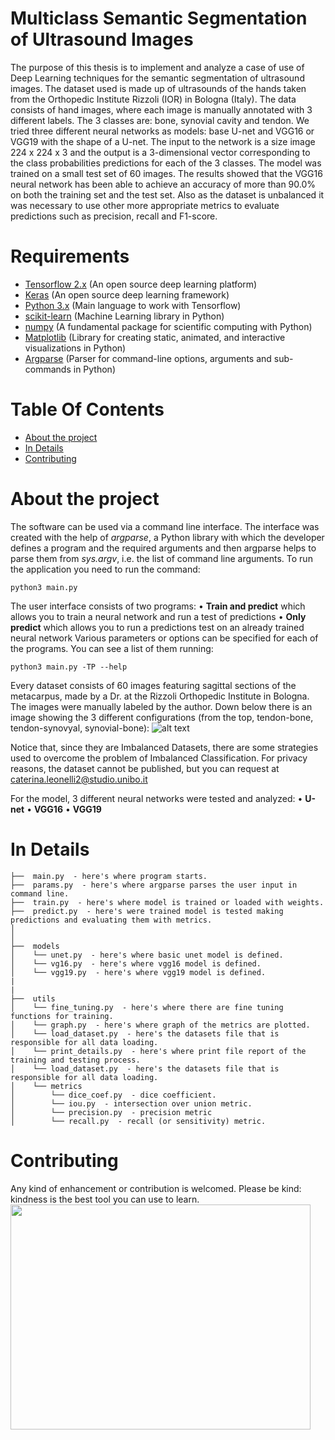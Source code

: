 # Multiclass Semantic Segmentation of Ultrasound Images
The purpose of this thesis is to implement and analyze a case of use of Deep Learning techniques for the semantic segmentation of ultrasound images. 
The dataset used is made up of ultrasounds of the hands taken from the Orthopedic Institute Rizzoli (IOR) in Bologna (Italy). 
The data consists of hand images, where each image is manually annotated with 3 different labels. The 3 classes are: bone, synovial cavity and tendon.
We tried three different neural networks as models: base U-net and VGG16 or VGG19 with the shape of a U-net. 
The input to the network is a size image 224 x 224 x 3 and the output is a 3-dimensional vector corresponding to the class probabilities predictions for each of the 3 classes. 
The model was trained on a small test set of 60 images. 
The results showed that the VGG16 neural network has been able to achieve an accuracy of more than 90.0% on both the training set and the test set. 
Also as the dataset is unbalanced it was necessary to use other more appropriate metrics to evaluate predictions such as precision, recall and F1-score.


# Requirements
- [Tensorflow 2.x](https://www.tensorflow.org/) (An open source deep learning platform)
- [Keras](https://keras.io/) (An open source deep learning framework)
- [Python 3.x](https://www.python.org/) (Main language to work with Tensorflow) 
- [scikit-learn](https://scikit-learn.org/stable/) (Machine Learning library in Python)
- [numpy](https://numpy.org/) (A fundamental package for scientific computing with Python)
- [Matplotlib](https://matplotlib.org/) (Library for creating static, animated, and interactive visualizations in Python)
- [Argparse](https://docs.python.org/3/library/argparse.html) (Parser for command-line options, arguments and sub-commands in Python)


# Table Of Contents
-  [About the project](#about-the-project)
-  [In Details](#in-details)
-  [Contributing](#contributing)


# About the project 
The software can be used via a command line interface. The interface was created with the help of _argparse_, a Python library with which the developer
defines a program and the required arguments and then argparse helps to parse them from _sys.argv_, i.e. the list of command line arguments. 
To run the application you need to run the command:
```
python3 main.py
``` 
The user interface consists of two programs:
• **Train and predict** which allows you to train a neural network and run a test of predictions
• **Only predict** which allows you to run a predictions test on an already trained neural network
Various parameters or options can be specified for each of the programs. You can see a list of them running:
```
python3 main.py -TP --help
``` 
Every dataset consists of 60 images featuring sagittal sections of the metacarpus, made by a Dr. at the Rizzoli Orthopedic Institute in Bologna.
The images were manually labeled by the author. 
Down below there is an image showing the 3 different configurations (from the top, tendon-bone, tendon-synovyal, synovial-bone):
![alt text](https://github.com/RootLeo00/ultrasound_ML/blob/master/dataset_img_example.png?raw=true)


Notice that, since they are Imbalanced Datasets, there are some strategies used to overcome the problem of Imbalanced Classification.
For privacy reasons, the dataset cannot be published, but you can request at caterina.leonelli2@studio.unibo.it

For the model, 3 different neural networks were tested and analyzed:
• **U-net** 
• **VGG16**
• **VGG19**


# In Details
```
├──  main.py  - here's where program starts.
├──  params.py  - here's where argparse parses the user input in command line.
├──  train.py  - here's where model is trained or loaded with weights.
├──  predict.py  - here's were trained model is tested making predictions and evaluating them with metrics.
│
│
├──  models  
│    └── unet.py  - here's where basic unet model is defined.
│    └── vg16.py  - here's where vgg16 model is defined.
│    └── vgg19.py  - here's where vgg19 model is defined.
|
|
├──  utils  
│    └── fine_tuning.py  - here's where there are fine tuning functions for training.
│    └── graph.py  - here's where graph of the metrics are plotted.
│    └── load_dataset.py  - here's the datasets file that is responsible for all data loading.
│    └── print_details.py  - here's where print file report of the training and testing process.
│    └── load_dataset.py  - here's the datasets file that is responsible for all data loading.
│    └── metrics  
│        └── dice_coef.py  - dice coefficient.
│        └── iou.py  - intersection over union metric.
│        └── precision.py  - precision metric
│        └── recall.py  - recall (or sensitivity) metric.
```


# Contributing
Any kind of enhancement or contribution is welcomed. Please be kind: kindness is the best tool you can use to learn.
<img width="480" height="360" src="https://giphy.com/gifs/publixgreenwisemarket-earth-eco-day-q5oN9XOTr5RGxmXYQY">

